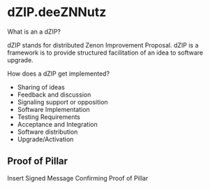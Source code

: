 # dZIP.deeZNNutz

What is an a dZIP?

dZIP stands for distributed Zenon Improvement Proposal. dZIP is a framework is to provide structured facilitation of an idea to software upgrade.

How does a dZIP get implemented?
- Sharing of ideas
- Feedback and discussion
- Signaling support or opposition
- Software Implementation
- Testing Requirements
- Acceptance and Integration
- Software distribution
- Upgrade/Activation



## Proof of Pillar
Insert Signed Message Confirming Proof of Pillar
